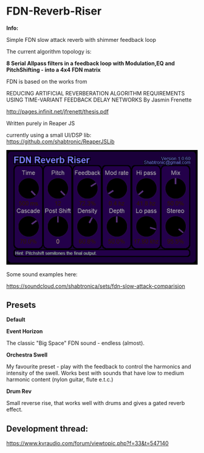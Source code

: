 # FDN-Reverb-Riser

**Info:**

Simple FDN slow attack reverb with shimmer feedback loop

The current algorithm topology is:

**8 Serial Allpass filters in a feedback loop with Modulation,EQ and PitchShifting - into a 4x4 FDN matrix**

FDN is based on the works from

REDUCING ARTIFICIAL REVERBERATION ALGORITHM REQUIREMENTS
USING TIME-VARIANT FEEDBACK DELAY NETWORKS
By
Jasmin Frenette 

http://pages.infinit.net/jfrenett/thesis.pdf

Written purely in Reaper JS

currently using a small UI/DSP lib: https://github.com/shabtronic/ReaperJSLib
 

![](./Images/FDN-Riser-CurrentVersion.png)


Some sound examples here:

https://soundcloud.com/shabtronica/sets/fdn-slow-attack-comparision



## Presets

**Default**

**Event Horizon**

The classic "Big Space" FDN sound - endless (almost).

**Orchestra Swell**

My favourite preset - play with the feedback to control the harmonics and intensity of the swell.
Works best with sounds that have low to medium harmonic content (nylon guitar, flute e.t.c.)

**Drum Rev**

Small reverse rise, that works well with drums and gives a gated reverb effect.




## Development thread:

https://www.kvraudio.com/forum/viewtopic.php?f=33&t=547140
